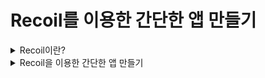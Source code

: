 # Recoil를 이용한 간단한 앱 만들기

<details>
<summary>Recoil이란?</summary>

### Recoil이란?

- Recoil은 React 애플리케이션을 위한 상태 관리 라이브러리이다.
- Reciol은 Github에 14,000개 이상의 별이 있는 오픈 소스 상태 관리 라이브러리이며 Facebook의 소프트웨어 엔지니어인 Dave McCabe가 발명했다.
- React 애플리케이션의 모든 구성 요소가 상태를 쉽게 공유할 수 있도록 전영 상태를 제공하며 Redux에 비해 최소화된다.
- Facebook에서 만들긴 했지만 리액트 상태 관리를 위한 official 라이브러리는 아니다.

### Recoil 장점

- Redux를 사용할 때처럼 초반 설정을 위한 복잡한 BoilerPlate 코드를 작성하는 부분이 최소화됐습니다.
- 비록 리액트 official 상태 관리 라이브러리는 아니지만 페이스북에서 만들어진 것이기 때문에 리액트와 호환이 잘되도록 만들어졌다.
</details>

<details>
<summary>Recoil을 이용한 간단한 앱 만들기</summary>

### Recoil 설치

```bash
npm install recoil --save
```

### Recoil Root

- recoil 상태를 사용하는 컴포넌트는 부모 트리 어딘가에 나타나는 RecoilRoot가 필요하다.
- 루트 컴포넌트가 RecoilRoot를 넣기에 가장 좋은 장소이다.

```javascript
const root = ReactDOM.createRoot(document.getElementById("root"));
root.render(
  <React.StrictMode>
    <RecoilRoot>
      <App />
    </RecoilRoot>
  </React.StrictMode>
);
```

### Atom

- Atom은 상태(state)의 일부를 나타낸다. Atoms는 어떤 컴포넌트에서나 읽고 쓸 수 있다.
- atom의 값을 읽는 컴포넌트들은 암묵적으로 atom을 구독한다. 그래서 atom에 어떤 변화가 있으면 그 atom을 구독하는 모든 컴포넌트들이 재 렌더링 되는 결과가 발생할 것이다.

```javascript
export const textState = atom({
  key: "textState", // 고유한 key 값(보통 해당 atom을 생성하는 변수 명으로 지정)
  default: "", // atom의 초기값을 정의. 정적인 값(int, string...), 다른 atom의 값으로 설정할 수 있다.
});

function App() {
  return (
    <div>
      <TextInput />
      <CharacterCount />
    </div>
  );
}
```

- 컴포넌트가 atom을 읽고 쓰게 하기 위해서는 useRecoilState()를 아래와 같이 사용하면 된다.

```javascript
const TextInput = () => {
  const [text, setText] = useRecoilState(textState);

  const onChange = (event) => {
    setText(event.target.value);
  };

  return (
    <div>
      <input type="text" value={text} onChange={onChange} />
      <br />
      Echo: {text}
    </div>
  );
};
```

### Selector

- Selector는 atom 혹은 다른 Selector 상태를 입력받아 동적인 데이터를 반환하는 순수 함수이다.
- Selector가 참조하던 다른 상태가 변경되면 이도 같이 업데이트되며, 이때 Selector를 바라보던 컴포넌트들이 리 렌더링 되는 것이다.

```javascript
export const charCountState = selector({
  key: "charCountState", // 고유한 key 값
  get: ({ get }) => {
    // Selector 순수 함수. 사용할 값을 반환하며, 매개변수인 콜백 객체 내 get() 메서드로 다른 atom 혹은 selector를 참조한다.
    const text = get(textState);

    return text.length;
  },
});

function App() {
  return (
    <div style={{ padding: 16 }}>
      <TextInput />
      <CharacterCount />
    </div>
  );
}
```

- 이제 우리는 useRecoilValue() Hook을 사용해서 charCountState 값을 읽을 수 있다.

```javascript
const CharacterCount = () => {
  const count = useRecoilValue(charCountState);
  return <>Character Count: {count} </>;
};

export default CharacterCount;
```

</details>
